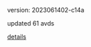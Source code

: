 version: 2023061402-c14a

updated 61 avds

[details](https://github.com/0x74f917491bfa7ebfa379/ali_avd_db/blob/master/change_log/2023/06/14/02/c14a.txt)